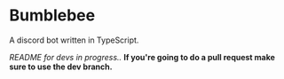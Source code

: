 # Bumblebee
A discord bot written in TypeScript.

*README for devs in progress..* **If you're going to do a pull request make sure to use the dev branch.**
